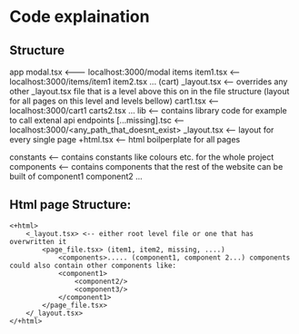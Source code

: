 # Code explaination


## Structure

app
	modal.tsx <--- localhost:3000/modal
	items
		item1.tsx <-- localhost:3000/items/item1
		item2.tsx ...
	(cart)
		_layout.tsx <-- overrides any other _layout.tsx file that is a level above this on in the file structure (layout for all pages on this level and levels bellow)
		cart1.tsx <-- localhost:3000/cart1
		carts2.tsx ...
	lib <-- contains library code for example to call extenal api endpoints
	[...missing].tsc <-- localhost:3000/<any_path_that_doesnt_exist>
	_layout.tsx	 <-- layout for every single page
	+html.tsx	 <-- html boilperplate for all pages
	
constants <-- contains constants like colours etc. for the whole project
components <-- contains components that the rest of the website can be built of
	component1
	component2
	...


## Html page Structure:


	<+html>
		<_layout.tsx> <-- either root level file or one that has overwritten it
			<page_file.tsx> (item1, item2, missing, ....)
				<components>..... (component1, component 2...) components could also contain other components like:
				<component1>
					<component2/>
					<component3/>
				</component1>
			</page_file.tsx>
		</_layout.tsx>
	</+html>